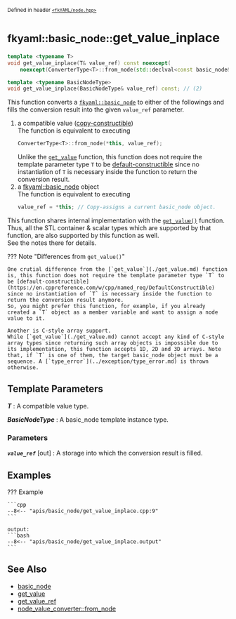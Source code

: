 <small>Defined in header [`<fkYAML/node.hpp>`](https://github.com/fktn-k/fkYAML/blob/develop/include/fkYAML/node.hpp)</small>

# <small>fkyaml::basic_node::</small>get_value_inplace

```cpp
template <typename T>
void get_value_inplace(T& value_ref) const noexcept(
    noexcept(ConverterType<T>::from_node(std::declval<const basic_node&>(), std::declval<T&>()))); // (1)

template <typename BasicNodeType>
void get_value_inplace(BasicNodeType& value_ref) const; // (2)
```

This function converts a [`fkyaml::basic_node`](./index.md) to either of the followings and fills the conversion result into the given `value_ref` parameter.  

1. a compatible value ([copy-constructible](https://en.cppreference.com/w/cpp/named_req/CopyConstructible))  
   The function is equivalent to executing  
   ```cpp
   ConverterType<T>::from_node(*this, value_ref);
   ```
   Unlike the [`get_value`](./get_value.md) function, this function does not require the template parameter type `T` to be [default-constructible](https://en.cppreference.com/w/cpp/named_req/DefaultConstructible) since no instantiation of `T` is necessary inside the function to return the conversion result.  
2. a [fkyaml::basic_node](./index.md) object  
   The function is equivalent to executing  
   ```cpp
   value_ref = *this; // Copy-assigns a current basic_node object.
   ```

This function shares internal implementation with the [`get_value()`](./get_value.md) function.  
Thus, all the STL container & scalar types which are supported by that function, are also supported by this function as well.  
See the notes there for details.  

??? Note "Differences from `get_value()`"

    One crutial difference from the [`get_value`](./get_value.md) function is, this function does not require the template parameter type `T` to be [default-constructible](https://en.cppreference.com/w/cpp/named_req/DefaultConstructible) since no instantiation of `T` is necessary inside the function to return the conversion result anymore.  
    So, you might prefer this function, for example, if you already created a `T` object as a member variable and want to assign a node value to it.  
    
    Another is C-style array support.  
    While [`get_value`](./get_value.md) cannot accept any kind of C-style array types since returning such array objects is impossible due to its implementation, this function accepts 1D, 2D and 3D arrays. Note that, if `T` is one of them, the target basic_node object must be a sequence. A [`type_error`](../exception/type_error.md) is thrown otherwise.

## **Template Parameters**

***T***
:   A compatible value type.  

***BasicNodeType***
:   A basic_node template instance type.  

### **Parameters**

***`value_ref`*** [out]
:   A storage into which the conversion result is filled.

## **Examples**

??? Example

    ```cpp
    --8<-- "apis/basic_node/get_value_inplace.cpp:9"
    ```

    output:
    ```bash
    --8<-- "apis/basic_node/get_value_inplace.output"
    ```

## **See Also**

* [basic_node](index.md)
* [get_value](get_value.md)
* [get_value_ref](get_value_ref.md)
* [node_value_converter::from_node](../node_value_converter/from_node.md)
